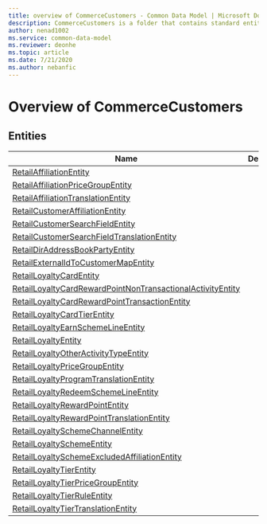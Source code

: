 ```yaml
---
title: overview of CommerceCustomers - Common Data Model | Microsoft Docs
description: CommerceCustomers is a folder that contains standard entities related to the Common Data Model.
author: nenad1002
ms.service: common-data-model
ms.reviewer: deonhe
ms.topic: article
ms.date: 7/21/2020
ms.author: nebanfic
---
```


# Overview of CommerceCustomers


## Entities

|Name|Description|
|---|---|
|[RetailAffiliationEntity](RetailAffiliationEntity.md)||
|[RetailAffiliationPriceGroupEntity](RetailAffiliationPriceGroupEntity.md)||
|[RetailAffiliationTranslationEntity](RetailAffiliationTranslationEntity.md)||
|[RetailCustomerAffiliationEntity](RetailCustomerAffiliationEntity.md)||
|[RetailCustomerSearchFieldEntity](RetailCustomerSearchFieldEntity.md)||
|[RetailCustomerSearchFieldTranslationEntity](RetailCustomerSearchFieldTranslationEntity.md)||
|[RetailDirAddressBookPartyEntity](RetailDirAddressBookPartyEntity.md)||
|[RetailExternalIdToCustomerMapEntity](RetailExternalIdToCustomerMapEntity.md)||
|[RetailLoyaltyCardEntity](RetailLoyaltyCardEntity.md)||
|[RetailLoyaltyCardRewardPointNonTransactionalActivityEntity](RetailLoyaltyCardRewardPointNonTransactionalActivityEntity.md)||
|[RetailLoyaltyCardRewardPointTransactionEntity](RetailLoyaltyCardRewardPointTransactionEntity.md)||
|[RetailLoyaltyCardTierEntity](RetailLoyaltyCardTierEntity.md)||
|[RetailLoyaltyEarnSchemeLineEntity](RetailLoyaltyEarnSchemeLineEntity.md)||
|[RetailLoyaltyEntity](RetailLoyaltyEntity.md)||
|[RetailLoyaltyOtherActivityTypeEntity](RetailLoyaltyOtherActivityTypeEntity.md)||
|[RetailLoyaltyPriceGroupEntity](RetailLoyaltyPriceGroupEntity.md)||
|[RetailLoyaltyProgramTranslationEntity](RetailLoyaltyProgramTranslationEntity.md)||
|[RetailLoyaltyRedeemSchemeLineEntity](RetailLoyaltyRedeemSchemeLineEntity.md)||
|[RetailLoyaltyRewardPointEntity](RetailLoyaltyRewardPointEntity.md)||
|[RetailLoyaltyRewardPointTranslationEntity](RetailLoyaltyRewardPointTranslationEntity.md)||
|[RetailLoyaltySchemeChannelEntity](RetailLoyaltySchemeChannelEntity.md)||
|[RetailLoyaltySchemeEntity](RetailLoyaltySchemeEntity.md)||
|[RetailLoyaltySchemeExcludedAffiliationEntity](RetailLoyaltySchemeExcludedAffiliationEntity.md)||
|[RetailLoyaltyTierEntity](RetailLoyaltyTierEntity.md)||
|[RetailLoyaltyTierPriceGroupEntity](RetailLoyaltyTierPriceGroupEntity.md)||
|[RetailLoyaltyTierRuleEntity](RetailLoyaltyTierRuleEntity.md)||
|[RetailLoyaltyTierTranslationEntity](RetailLoyaltyTierTranslationEntity.md)||
